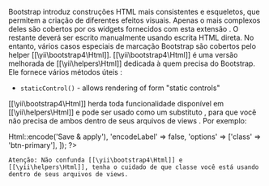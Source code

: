Bootstrap introduz construções HTML mais consistentes e esqueletos, que permitem a criação de diferentes efeitos visuais. Apenas o mais complexos deles são cobertos por os widgets fornecidos com esta extensão . O restante deverá ser escrito manualmente usando escrita HTML direta. No entanto, vários casos especiais de marcação Bootstrap são cobertos pelo helper [[\yii\bootstrap4\Html]]. [[\yii\bootstrap4\Html]] é uma versão melhorada de [[\yii\helpers\Html]] dedicada à quem precisa do Bootstrap. Ele fornece vários métodos úteis :

 - `staticControl()` - allows rendering of form "static controls"

[[\yii\bootstrap4\Html]] herda toda funcionalidade disponível em [[\yii\helpers\Html]] e pode ser usado como um substituto , para que você não precisa de ambos dentro de seus arquivos de views . Por exemplo:


<?php
use yii\bootstrap4\Html;
?>
<?= Button::widget([
    'label' => Html::encode('Save & apply'),
    'encodeLabel' => false,
    'options' => ['class' => 'btn-primary'],
]); ?>

    Atenção: Não confunda [[\yii\bootstrap4\Html]] e [[\yii\helpers\Html]], tenha o cuidado de que classe você está usando dentro de seus arquivos de views.
